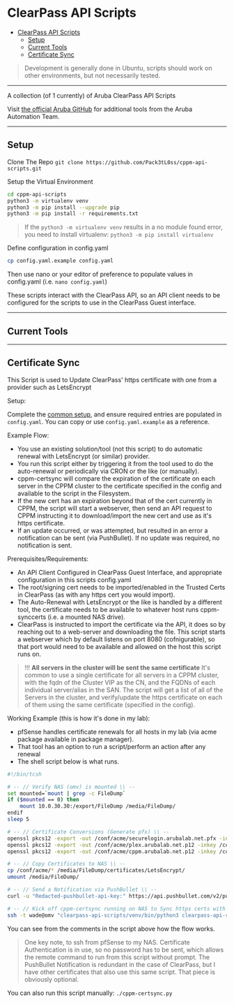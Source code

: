 # ClearPass API Scripts

- [ClearPass API Scripts](#clearpass-api-scripts)
  - [Setup](#setup)
  - [Current Tools](#current-tools)
  - [Certificate Sync](#certificate-sync)

> Development is generally done in Ubuntu, scripts should work on other environments, but not necessarily tested.

------

A collection (of 1 currently) of Aruba ClearPass API Scripts

Visit [the official Aruba GitHub](https://github.com/aruba/) for additional tools from the Aruba Automation Team.

------

## Setup

Clone The Repo
`git clone https://github.com/Pack3tL0ss/cppm-api-scripts.git`

Setup the Virtual Environment

```bash
cd cppm-api-scripts
python3 -m virtualenv venv
python3 -m pip install --upgrade pip
python3 -m pip install -r requirements.txt
```

> If the `python3 -m virtualenv venv` results in a no module found error, you need to install virtualenv: `python3 -m pip install virtualenv`

Define configuration in config.yaml

```bash
cp config.yaml.example config.yaml
```

Then use nano or your editor of preference to populate values in config.yaml (i.e. `nano config.yaml`)

These scripts interact with the ClearPass API, so an API client needs to be configured for the scripts to use in the ClearPass Guest interface.

------

## Current Tools

------

## Certificate Sync

This Script is used to Update ClearPass' https certificate with one from a provider such as LetsEncrypt

Setup:

Complete the [common setup](#setup), and ensure required entries are populated in `config.yaml`.  You can copy or use `config.yaml.example` as a reference.

Example Flow:

- You use an existing solution/tool (not this script) to do automatic renewal with LetsEncrypt (or similar) provider.
- You run this script either by triggering it from the tool used to do the auto-renewal or periodically via CRON or the like (or manually).
- cppm-certsync will compare the expiration of the certificate on each server in the CPPM cluster to the certificate specified in the config and available to the script in the Filesystem.
- If the new cert has an expiration beyond that of the cert currently in CPPM, the script will start a webserver, then send an API request to CPPM instructing it to download/import the new cert and use as it's https certificate.
- If an update occurred, or was attempted, but resulted in an error a notification can be sent (via PushBullet).  If no update was required, no notification is sent.

Prerequisites/Requirements:

- An API Client Configured in ClearPass Guest Interface, and appropriate configuration in this scripts config.yaml
- The root/signing cert needs to be imported/enabled in the Trusted Certs in ClearPass (as with any https cert you would import).
- The Auto-Renewal with LetsEncrypt or the like is handled by a different tool, the certificate needs to be available to whatever host runs cppm-synccerts (i.e. a mounted NAS drive).
- ClearPass is instructed to import the certificate via the API, it does so by reaching out to a web-server and downloading the file.  This script starts a webserver which by default listens on port 8080 (cofnigurable), so that port would need to be available and allowed on the host this script runs on.

>!!! **All servers in the cluster will be sent the same certificate** It's common to use a single certificate for all servers in a CPPM cluster, with the fqdn of the Cluster VIP as the CN, and the FQDNs of each individual server/alias in the SAN.  The script will get a list of all of the Servers in the cluster, and verify/update the https certificate on each of them using the same certificate (specified in the config).

Working Example (this is how it's done in my lab):

- pfSense handles certificate renewals for all hosts in my lab (via acme package available in package manager).
- That tool has an option to run a script/perform an action after any renewal
- The shell script below is what runs.

```bash
#!/bin/tcsh

# -- // Verify NAS (omv) is mounted \\ --
set mounted=`mount | grep -c FileDump`
if ($mounted == 0) then
    mount 10.0.30.30:/export/FileDump /media/FileDump/
endif
sleep 5

# -- // Certificate Conversions (Generate pfx) \\ --
openssl pkcs12 -export -out /conf/acme/securelogin.arubalab.net.pfx -inkey /conf/acme/securelogin.arubalab.net.key -in /conf/acme/securelogin.arubalab.net.crt -password pass:reD@cted\!\!
openssl pkcs12 -export -out /conf/acme/plex.arubalab.net.p12 -inkey /conf/acme/plex.arubalab.net.key -in /conf/acme/plex.arubalab.net.crt -password pass:reD@cted\!\!
openssl pkcs12 -export -out /conf/acme/cppm.arubalab.net.p12 -inkey /conf/acme/cppm.arubalab.net.key -in /conf/acme/cppm.arubalab.net.fullchain -password pass:reD@cted\!\!

# -- // Copy Certificates to NAS \\ --
cp /conf/acme/* /media/FileDump/certificates/LetsEncrypt/
umount /media/FileDump/

# -- // Send a Notification via PushBullet \\ --
curl -u "Redacted-pushbullet-api-key:" https://api.pushbullet.com/v2/pushes -d type=note -d title="LetsEncrypt" -d body="Certificate Renewed by pfsense acme package" >/dev/null

# -- // Kick off cppm-certsync running on NAS to Sync https certs with CPPM \\ --
ssh -t wade@omv "clearpass-api-scripts/venv/bin/python3 clearpass-api-scripts/cppm-certsync.py"
```

You can see from the comments in the script above how the flow works.
> One key note, to ssh from pfSense to my NAS.  Certificate Authentication is in use, so no password has to be sent, which allows the remote command to run from this script without prompt.
The PushBullet Notification is redundant in the case of ClearPass, but I have other certificates that also use this same script.  That piece is obviously optional.

You can also run this script manually:
`./cppm-certsync.py`
